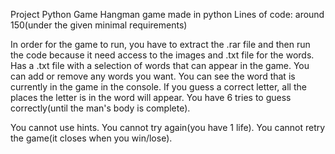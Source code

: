Project Python Game
Hangman game made in python
Lines of code: around 150(under the given minimal requirements)

In order for the game to run, you have to extract the .rar file and then run the code
because it need access to the images and .txt file for the words.
Has a .txt file with a selection of words that can appear in the game.
You can add or remove any words you want.
You can see the word that is currently in the game in the console.
If you guess a correct letter, all the places the letter is in the word will appear.
You have 6 tries to guess correctly(until the man's body is complete).

You cannot use hints.
You cannot try again(you have 1 life).
You cannot retry the game(it closes when you win/lose).
